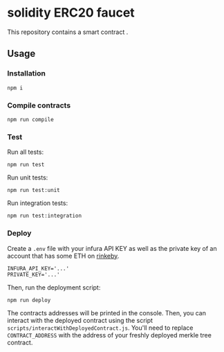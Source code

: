 # solidity ERC20 faucet

This repository contains a smart contract .

## Usage

### Installation

```shell
npm i
```

### Compile contracts

```shell
npm run compile
```

### Test

Run all tests:

```shell
npm run test
```

Run unit tests:

```shell
npm run test:unit
```

Run integration tests:

```shell
npm run test:integration
```

### Deploy

Create a `.env` file with your infura API KEY as well as the private key of an account that has some ETH on
[rinkeby](https://rinkeby.etherscan.io/).

```shell
INFURA_API_KEY='...'
PRIVATE_KEY='...'
```

Then, run the deployment script:

```shell
npm run deploy
```

The contracts addresses will be printed in the console. Then, you can interact with the deployed contract using the script
`scripts/interactWithDeployedContract.js`. You'll need to replace `CONTRACT_ADDRESS` with the address of your freshly
deployed merkle tree contract.
